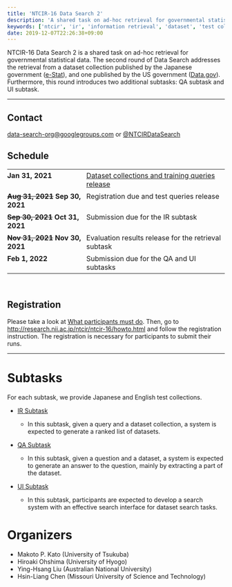 ```yaml
---
title: 'NTCIR-16 Data Search 2'
description: 'A shared task on ad-hoc retrieval for governmental statistical data'
keywords: ['ntcir', 'ir', 'information retrieval', 'dataset', 'test collection']
date: 2019-12-07T22:26:38+09:00
---
```


<style type="text/css">
.markerline {
    background: linear-gradient(transparent 80%, #ffffa8 80%);
}
table {
    width: 100%;
}
td {
    vertical-align: top;
    padding: 0.25em 0;
}
</style>

NTCIR-16 Data Search 2 is a shared task on ad-hoc retrieval for governmental
statistical data. The second round of Data Search addresses the retrieval from
a dataset collection published by the Japanese government
([e-Stat](https://www.e-stat.go.jp/)),
and one published by the US government ([Data.gov](https://data.gov/)).
Furthermore, this round introduces two additional subtasks:
QA subtask and UI subtask.

---

## Contact
data-search-org@googlegroups.com or [@NTCIRDataSearch](https://twitter.com/NTCIRDataSearch) 


## Schedule

|                  |                                      |
| ---------------- | ------------------------------------ |
| **Jan 31, 2021** | [Dataset collections and training queries release](/data) |
| <del>**Aug 31, 2021**</del> **Sep 30, 2021** | Registration due and test queries release |
| <del>**Sep 30, 2021**</del> **Oct 31, 2021** | Submission due for the IR subtask |
| <del>**Nov 31, 2021**</del> **Nov 30, 2021** | Evaluation results release for the retrieval subtask |
| **Feb 1, 2022** | Submission due for the QA and UI subtasks |

<div style="height: 1em"></div>

## Registration

Please take a look at [What participants must do](http://research.nii.ac.jp/ntcir/ntcir-16/obligations.html).
Then, go to http://research.nii.ac.jp/ntcir/ntcir-16/howto.html and follow the registration instruction.
The registration is necessary for participants to submit their runs.

---

# Subtasks

<a name="tasks"></a>

For each subtask, we provide Japanese and English test collections.

- [IR Subtask](/subtasks/ir)
  - In this subtask, given a query and a dataset collection, 
a system is expected to generate a ranked list of datasets.

- [QA Subtask](/subtasks/qa)
  - In this subtask, given a question and a dataset, 
a system is expected to generate an answer to the question, mainly by extracting a part of the dataset.

- [UI Subtask](/subtasks/ui)
  - In this subtask, participants are expected to develop a search system 
    with an effective search interface for dataset search tasks.


# Organizers

<a name="organizers"></a>

- Makoto P. Kato (University of Tsukuba)
- Hiroaki Ohshima (University of Hyogo)
- Ying-Hsang Liu (Australian National University)
- Hsin-Liang Chen (Missouri University of Science and Technology)
